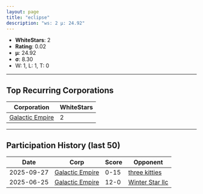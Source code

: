 ```yaml
---
layout: page
title: "eclipse"
description: "ws: 2 μ: 24.92"
---
```

- **WhiteStars**: 2
- **Rating**: 0.02
- **μ**: 24.92  
- **σ**: 8.30
- W: 1, L: 1, T: 0

---

## Top Recurring Corporations

| Corporation | WhiteStars |
| --- | --- |
| [Galactic Empire](https://ws.tsl.rocks/corp/e2223ab2b582a5eb5ae1734e132358eb3c24ddf61fcbeee7b8f6708f26782108/) | 2 |

---

## Participation History (last 50)

| Date | Corp | Score | Opponent |
| --- | --- | --- | --- |
| 2025-09-27 | [Galactic Empire](https://ws.tsl.rocks/corp/e2223ab2b582a5eb5ae1734e132358eb3c24ddf61fcbeee7b8f6708f26782108/) | 0-15 | [three kitties](https://ws.tsl.rocks/corp/04ae72b5736fbdc80a2fe9e4c2baaad3258a1e0ef0acc8122295fb64d6b3d292/) |
| 2025-06-25 | [Galactic Empire](https://ws.tsl.rocks/corp/e2223ab2b582a5eb5ae1734e132358eb3c24ddf61fcbeee7b8f6708f26782108/) | 12-0 | [Winter Star llc](https://ws.tsl.rocks/corp/89b20821cb6e619dced74a6e153a1d3ceafa70b1035fb7d61a6920d375e49f50/) |
